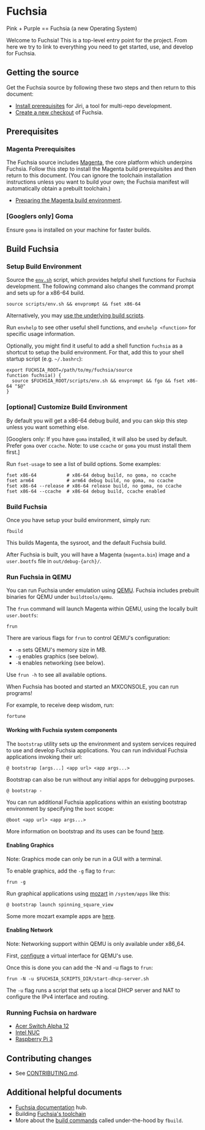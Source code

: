 Fuchsia
============

Pink + Purple == Fuchsia (a new Operating System)

Welcome to Fuchsia! This is a top-level entry point for the project. From here
we try to link to everything you need to get started, use, and develop for
Fuchsia.

## Getting the source
Get the Fuchsia source by following these two steps and then return to this document:
  * [Install prerequisites](https://fuchsia.googlesource.com/docs/+/HEAD/getting_source.md#Prerequisites) for Jiri, a tool for multi-repo development.
  * [Create a new checkout](https://fuchsia.googlesource.com/docs/+/HEAD/getting_source.md#Creating-a-new-checkout) of Fuchsia.

## Prerequisites

### Magenta Prerequisites

The Fuchsia source
includes [Magenta](https://fuchsia.googlesource.com/magenta/+/HEAD/README.md),
the core platform which underpins Fuchsia. Follow this step to install the
Magenta build prerequisites and then return to this document. (You can ignore
the toolchain installation instructions unless you want to build your own; the
Fuchsia manifest will automatically obtain a prebuilt toolchain.)

* [Preparing the Magenta build environment](https://fuchsia.googlesource.com/magenta/+/master/docs/getting_started.md#Preparing-the-build-environment).

### [Googlers only] Goma

Ensure `goma` is installed on your machine for faster builds.

## Build Fuchsia

### Setup Build Environment

Source the
[`env.sh`](https://fuchsia.googlesource.com/scripts/+/master/env.sh)
script, which provides helpful shell functions for Fuchsia
development. The following command also changes the command prompt and
sets up for a x86-64 build.

```
source scripts/env.sh && envprompt && fset x86-64
```

Alternatively, you may [use the underlying build scripts](build_system.md).

Run `envhelp` to see other useful shell functions, and `envhelp <function>` for
specific usage information.

Optionally, you might find it useful to add a shell function `fuchsia` as a
shortcut to setup the build environment. For that, add this to your shell startup
script (e.g. `~/.bashrc`):

```
export FUCHSIA_ROOT=/path/to/my/fuchsia/source
function fuchsia() {
  source $FUCHSIA_ROOT/scripts/env.sh && envprompt && fgo && fset x86-64 "$@"
}
```

### [optional] Customize Build Environment

By default you will get a x86-64 debug build, and you can skip this step unless
you want something else.

[Googlers only: If you have `goma` installed, it will also be used by default.
Prefer `goma` over `ccache`. Note: to use `ccache` or `goma` you must install
them first.]

Run `fset-usage` to see a list of build options. Some examples:

```
fset x86-64           # x86-64 debug build, no goma, no ccache
fset arm64            # arm64 debug build, no goma, no ccache
fset x86-64 --release # x86-64 release build, no goma, no ccache
fset x86-64 --ccache  # x86-64 debug build, ccache enabled
```

### Build Fuchsia

Once you have setup your build environment, simply run:

```
fbuild
```

This builds Magenta, the sysroot, and the default Fuchsia build.

After Fuchsia is built, you will have a Magenta (`magenta.bin`) image and a
`user.bootfs` file in `out/debug-{arch}/`.

### Run Fuchsia in QEMU

You can run Fuchsia under emulation
using [QEMU](https://fuchsia.googlesource.com/magenta/+/HEAD/docs/qemu.md).
Fuchsia includes prebuilt binaries for QEMU under `buildtools/qemu`.

The `frun` command will launch Magenta within QEMU, using the locally built
`user.bootfs`:

```
frun
```

There are various flags for `frun` to control QEMU's configuration:
* `-m` sets QEMU's memory size in MB.
* `-g` enables graphics (see below).
* `-N` enables networking (see below).

Use `frun -h` to see all available options.

When Fuchsia has booted and started an MXCONSOLE, you can run programs!

For example, to receive deep wisdom, run:

```
fortune
```

#### Working with Fuchsia system components

The `bootstrap` utility sets up the environment and system services required to
use and develop Fuchsia applications. You can run individual Fuchsia
applications invoking their url:

    @ bootstrap [args...] <app url> <app args...>

Bootstrap can also be run without any initial apps for debugging purposes.

    @ bootstrap -

You can run additional Fuchsia applications within an existing bootstrap
environment by specifying the `boot` scope:

    @boot <app url> <app args...>

More information on bootstrap and its uses can be
found [here](https://fuchsia.googlesource.com/modular/+/HEAD/src/bootstrap/).

#### Enabling Graphics

Note: Graphics mode can only be run in a GUI with a terminal.

To enable graphics, add the `-g` flag to `frun`:

```
frun -g
```

Run graphical applications
using [mozart](https://fuchsia.googlesource.com/mozart) in `/system/apps` like
this:

```
@ bootstrap launch spinning_square_view
```

Some more mozart example apps are [here](https://fuchsia.googlesource.com/mozart/+/HEAD/examples/).

#### Enabling Network

Note: Networking support within QEMU is only available under x86_64.

First, [configure](https://fuchsia.googlesource.com/magenta/+/master/docs/qemu.md#Enabling-Networking-under-QEMU-x86_64-only)
a virtual interface for QEMU's use.

Once this is done you can add the -N and -u flags to `frun`:

```
frun -N -u $FUCHSIA_SCRIPTS_DIR/start-dhcp-server.sh
```

The `-u` flag runs a script that sets up a local DHCP server and NAT to
configure the IPv4 interface and routing.

### Running Fuchsia on hardware

* [Acer Switch Alpha 12](https://fuchsia.googlesource.com/magenta/+/master/docs/targets/acer12.md)
* [Intel NUC](https://fuchsia.googlesource.com/magenta/+/master/docs/targets/nuc.md)
* [Raspberry Pi 3](https://fuchsia.googlesource.com/magenta/+/master/docs/targets/rpi3.md)

## Contributing changes
* See [CONTRIBUTING.md](https://fuchsia.googlesource.com/docs/+/HEAD/CONTRIBUTING.md).

## Additional helpful documents

* [Fuchsia documentation](https://fuchsia.googlesource.com/docs) hub.
* Building [Fuchsia's toolchain](https://fuchsia.googlesource.com/docs/+/HEAD/building_toolchain.md)
* More about the [build commands](build_system.md) called under-the-hood by `fbuild`.
